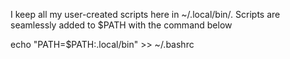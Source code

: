 I keep all my user-created scripts here in ~/.local/bin/.
Scripts are seamlessly added to $PATH with the command below

echo "PATH=\$PATH:.local/bin" >> ~/.bashrc
